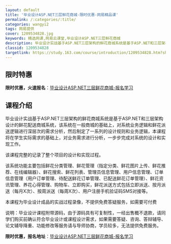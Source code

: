 ```yaml
---
layout: default
title: '毕业设计ASP.NET三层鲜花商城-限时优惠-网易精品课'
permalink: /:categories/:title/
categories: wangyi2
tags: 网易提供
cover: 1209534828.jpg
keywords: 精选网课,网易云课堂,毕业设计ASP.NET三层鲜花商城
description: ​毕业设计实战基于ASP.NET三层架构的鲜花商城系统是基于ASP.NET和三层架构设计的鲜花配送商城系统，该系统在一般
classid: 1209534828
targetlink: https://study.163.com/course/introduction/1209534828.htm?share=1&shareId=1025206652&utm_campaign=share&utm_medium=iphoneShare&utm_source=&utm_u=1025206652
---
```


## 限时特惠

**限时优惠，火速报名**：[毕业设计ASP.NET三层鲜花商城-报名学习](https://study.163.com/course/introduction/1209534828.htm?share=1&shareId=1025206652&utm_campaign=share&utm_medium=iphoneShare&utm_source=&utm_u=1025206652)

## 课程介绍

​毕业设计实战基于ASP.NET三层架构的鲜花商城系统是基于ASP.NET和三层架构设计的鲜花配送商城系统，该系统在一般商城的基础上，对系统业务逻辑和鲜花派送逻辑进行深层次的需求分析，然后制定了一系列的设计规则和业务逻辑，本课程将在学生实际需求的基础上，对业务需求进行分析，一步步完成对系统的设计和实现工作。

该课程完整的记录了整个项目的设计和实现过程。

该系统功能主要包括鲜花分类管理、鲜花管理（指定分类、鲜花图片上传、鲜花推荐、在线编辑器）、鲜花搜索、鲜花列表、管理员信息管理、用户信息管理、订单信息管理（用户订单管理、待配送鲜花订单管理、已配送鲜花订单管理）、鲜花资讯管理、养花心得管理、购物车、立即购买，鲜花派送方式包括立即派送、按月派送（每月X次）、按周派送（每周X次）、用户注册手机验证码SMS对接等。

本课程为毕业设计成品的实战过程录像，不提供免费答疑服务，如需要可付费

说明：毕业设计课程附带源码，由于源码具有可复制性，一经出售概不退款，请同学们购买前确认符合毕业设计或课程设计需求，如果需要答疑、咨询、答辩辅导、论文辅导降重、功能修改等服务请与导师协商，学员较多，无法提供免费服务。

**限时优惠，报名地址**：[毕业设计ASP.NET三层鲜花商城-报名学习](https://study.163.com/course/introduction/1209534828.htm?share=1&shareId=1025206652&utm_campaign=share&utm_medium=iphoneShare&utm_source=&utm_u=1025206652)

